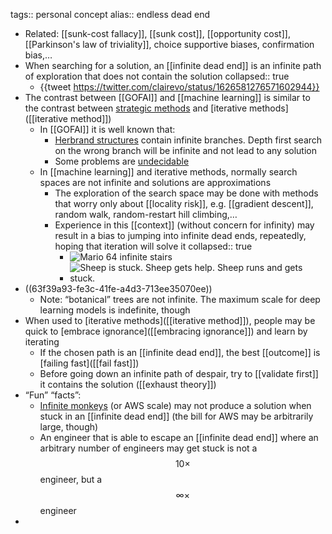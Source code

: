 tags:: personal concept
alias:: endless dead end

- Related: [[sunk-cost fallacy]], [[sunk cost]], [[opportunity cost]], [[Parkinson's law of triviality]], choice supportive biases, confirmation bias,…
- When searching for a solution, an [[infinite dead end]] is an infinite path of exploration that does not contain the solution
  collapsed:: true
	- {{tweet https://twitter.com/clairevo/status/1626581276571602944}}
- The contrast between [[GOFAI]] and [[machine learning]] is similar to the contrast between [strategic methods]([[strategy]]) and [iterative methods]([[iterative method]])
	- In [[GOFAI]] it is well known that:
		- [Herbrand structures](https://en.wikipedia.org/wiki/Herbrand_structure) contain infinite branches. Depth first search on the wrong branch will be infinite and not lead to any solution
		- Some problems are [undecidable](https://en.wikipedia.org/wiki/Undecidable_problem)
	- In [[machine learning]] and iterative methods, normally search spaces are not infinite and solutions are approximations
		- The exploration of the search space may be done with methods that worry only about [[locality risk]], e.g. [[gradient descent]], random walk, random-restart hill climbing,…
		- Experience in this [[context]] (without concern for infinity) may result in a bias to jumping into infinite dead ends, repeatedly, hoping that iteration will solve it
		  collapsed:: true
			- ![Mario 64 infinite stairs](http://img1.wikia.nocookie.net/__cb20130113194944/random-ness/images/e/e4/Mario_Endless_Stairs.gif)
			- ![Sheep is stuck. Sheep gets help. Sheep runs and gets stuck.](https://media.tenor.com/I47IGx5MeTQAAAAC/sheep-rescue.gif)
- ((63f39a93-fe3c-41fe-a4d3-713ee35070ee))
	- Note: “botanical” trees are not infinite. The maximum scale for deep learning models is indefinite, though
- When used to [iterative methods]([[iterative method]]), people may be quick to [embrace ignorance]([[embracing ignorance]]) and learn by iterating
	- If the chosen path is an [[infinite dead end]], the best [[outcome]] is [failing fast]([[fail fast]])
	- Before going down an infinite path of despair, try to [[validate first]] it contains the solution ([[exhaust theory]])
- “Fun” “facts”:
	- [Infinite monkeys](https://en.wikipedia.org/wiki/Infinite_monkey_theorem) (or AWS scale) may not produce a solution when stuck in an [[infinite dead end]] (the bill for AWS may be arbitrarily large, though)
	- An engineer that is able to escape an [[infinite dead end]] where an arbitrary number of engineers may get stuck is not a $$10\times$$ engineer, but a $$\infty\times$$ engineer
-